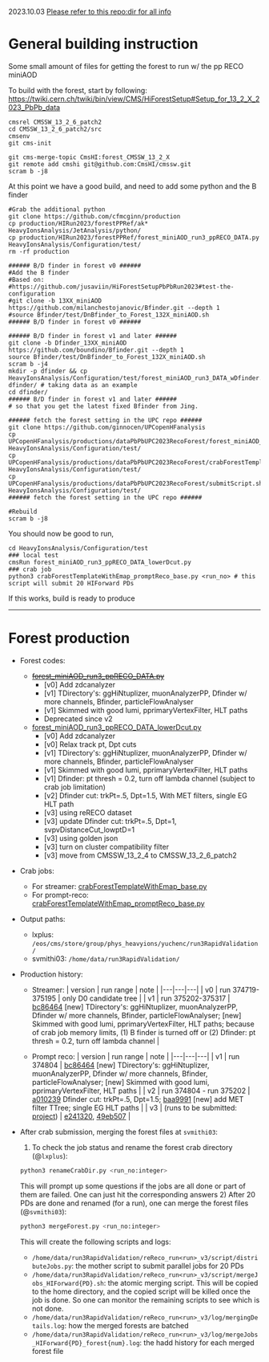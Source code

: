 2023.10.03 [Please refer to this repo:dir for all info](https://github.com/cfmcginn/production/tree/main/HIRun2023/forestPPRef)
# General building instruction
Some small amount of files for getting the forest to run w/ the pp RECO miniAOD

To build with the forest, start by following:
https://twiki.cern.ch/twiki/bin/view/CMS/HiForestSetup#Setup_for_13_2_X_2023_PbPb_data

```
cmsrel CMSSW_13_2_6_patch2
cd CMSSW_13_2_6_patch2/src
cmsenv
git cms-init

git cms-merge-topic CmsHI:forest_CMSSW_13_2_X
git remote add cmshi git@github.com:CmsHI/cmssw.git
scram b -j8
```

At this point we have a good build, and need to add some python and the B finder

```
#Grab the additional python
git clone https://github.com/cfmcginn/production
cp production/HIRun2023/forestPPRef/ak* HeavyIonsAnalysis/JetAnalysis/python/
cp production/HIRun2023/forestPPRef/forest_miniAOD_run3_ppRECO_DATA.py HeavyIonsAnalysis/Configuration/test/
rm -rf production

###### B/D finder in forest v0 ######
#Add the B finder
#Based on:
#https://github.com/jusaviin/HiForestSetupPbPbRun2023#test-the-configuration
#git clone -b 13XX_miniAOD https://github.com/milanchestojanovic/Bfinder.git --depth 1
#source Bfinder/test/DnBfinder_to_Forest_132X_miniAOD.sh
###### B/D finder in forest v0 ######

###### B/D finder in forest v1 and later ######
git clone -b Dfinder_13XX_miniAOD https://github.com/boundino/Bfinder.git --depth 1
source Bfinder/test/DnBfinder_to_Forest_132X_miniAOD.sh
scram b -j4
mkdir -p dfinder && cp HeavyIonsAnalysis/Configuration/test/forest_miniAOD_run3_DATA_wDfinder.py dfinder/ # taking data as an example
cd dfinder/
###### B/D finder in forest v1 and later ######
# so that you get the latest fixed Bfinder from Jing.

###### fetch the forest setting in the UPC repo ######
git clone https://github.com/ginnocen/UPCopenHFanalysis
cp UPCopenHFanalysis/productions/dataPbPbUPC2023RecoForest/forest_miniAOD_run3_ppRECO_DATA_lowerDcut.py HeavyIonsAnalysis/Configuration/test/
cp UPCopenHFanalysis/productions/dataPbPbUPC2023RecoForest/crabForestTemplateWithEmap_promptReco_base.py HeavyIonsAnalysis/Configuration/test/
cp UPCopenHFanalysis/productions/dataPbPbUPC2023RecoForest/submitScript.sh HeavyIonsAnalysis/Configuration/test/
###### fetch the forest setting in the UPC repo ######

#Rebuild 
scram b	-j8
```

You should now be good to run,

```
cd HeavyIonsAnalysis/Configuration/test
### local test
cmsRun forest_miniAOD_run3_ppRECO_DATA_lowerDcut.py
### crab job
python3 crabForestTemplateWithEmap_promptReco_base.py <run_no> # this script will submit 20 HIForward PDs
```

If this works, build is ready to produce

---
# Forest production
- Forest codes:
  - ~~[forest_miniAOD_run3_ppRECO_DATA.py](forest_miniAOD_run3_ppRECO_DATA.py)~~
    - [v0] Add zdcanalyzer
    - [v1] TDirectory's: ggHiNtuplizer, muonAnalyzerPP, Dfinder w/ more channels, Bfinder, particleFlowAnalyser
    - [v1] Skimmed with good lumi, pprimaryVertexFilter, HLT paths
    - Deprecated since v2
  - [forest_miniAOD_run3_ppRECO_DATA_lowerDcut.py](forest_miniAOD_run3_ppRECO_DATA_lowerDcut.py)
    - [v0] Add zdcanalyzer
    - [v0] Relax track pt, Dpt cuts
    - [v1] TDirectory's: ggHiNtuplizer, muonAnalyzerPP, Dfinder w/ more channels, Bfinder, particleFlowAnalyser
    - [v1] Skimmed with good lumi, pprimaryVertexFilter, HLT paths
    - [v1] Dfinder: pt thresh = 0.2, turn off lambda channel (subject to crab job limitation)
    - [v2] Dfinder cut: trkPt=.5, Dpt=1.5, With MET filters, single EG HLT path
    - [v3] using reRECO dataset
    - [v3] update Dfinder cut: trkPt=.5, Dpt=1, svpvDistanceCut_lowptD=1
    - [v3] using golden json
    - [v3] turn on cluster compatibility filter
    - [v3] move from CMSSW_13_2_4 to CMSSW_13_2_6_patch2
- Crab jobs:
  - For streamer: [crabForestTemplateWithEmap_base.py](crabForestTemplateWithEmap_base.py)
  - For prompt-reco: [crabForestTemplateWithEmap_promptReco_base.py](crabForestTemplateWithEmap_promptReco_base.py)
- Output paths:
  - lxplus: `/eos/cms/store/group/phys_heavyions/yuchenc/run3RapidValidation/`
  - svmithi03: `/home/data/run3RapidValidation/`
- Production history:
  - Streamer:
    | version | run range | note |
    |---|---|---|
    | v0 | run 374719-375195 | only D0 candidate tree |
    | v1 | run 375202-375317 | [bc86464](https://github.com/janice-cat/cmssw/commit/bc86464cc74b8295dd0963bc60848dd2cda99d72) [new] TDirectory's: ggHiNtuplizer, muonAnalyzerPP, Dfinder w/ more channels, Bfinder, particleFlowAnalyser; [new] Skimmed with good lumi, pprimaryVertexFilter, HLT paths; because of crab job memory limits, (1) B finder is turned off or (2) Dfinder: pt thresh = 0.2, turn off lambda channel |

  - Prompt reco:
    | version | run range | note |
    |---|---|---|
    | v1 | run 374804 | [bc86464](https://github.com/janice-cat/cmssw/commit/bc86464cc74b8295dd0963bc60848dd2cda99d72) [new] TDirectory's: ggHiNtuplizer, muonAnalyzerPP, Dfinder w/ more channels, Bfinder, particleFlowAnalyser; [new] Skimmed with good lumi, pprimaryVertexFilter, HLT paths |
    | v2 | run 374804 - run 375202 | [a010239](https://github.com/janice-cat/cmssw/commit/a0102398a65ed9960004a31ab8f9dcb841c305e4) Dfinder cut: trkPt=.5, Dpt=1.5; [baa9991](https://github.com/janice-cat/cmssw/commit/baa999103e4a72dc162417817a6925f0aa81406b) [new] add MET filter TTree; single EG HLT paths |
    | v3 | (runs to be submitted: [project](https://github.com/users/janice-cat/projects/2/views/1)) | [e241320](https://github.com/janice-cat/cmssw/commit/e241320767e23bdd2db04a4e55c3c7bbe3fcfb89), [49eb507](https://github.com/janice-cat/cmssw/commit/49eb50748963ed76c195fa4109358b1639fff2bd) |

- After crab submission, merging the forest files at `svmithi03`:
  1) To check the job status and rename the forest crab directory (@`lxplus`):
  ```bash
  python3 renameCrabDir.py <run_no:integer>
  ``` 
  This will prompt up some questions if the jobs are all done or part of them are failed. One can just hit the corresponding answers
  2) After 20 PDs are done and renamed (for a run), one can merge the forest files (@`svmithi03`):
  ```bash
  python3 mergeForest.py <run_no:integer>
  ```
  This will create the following scripts and logs:
  - `/home/data/run3RapidValidation/reReco_run<run>_v3/script/distributeJobs.py`: the mother script to submit parallel jobs for 20 PDs
  - `/home/data/run3RapidValidation/reReco_run<run>_v3/script/mergeJobs_HIForward{PD}.sh`: the atomic merging script. This will be copied to the home directory, and the copied script will be killed once the job is done. So one can monitor the remaining scripts to see which is not done.
  - `/home/data/run3RapidValidation/reReco_run<run>_v3/log/mergingDetails.log`: how the merged forests are batched
  - `/home/data/run3RapidValidation/reReco_run<run>_v3/log/mergeJobs_HIForward{PD}_forest{num}.log`: the hadd history for each merged forest file
